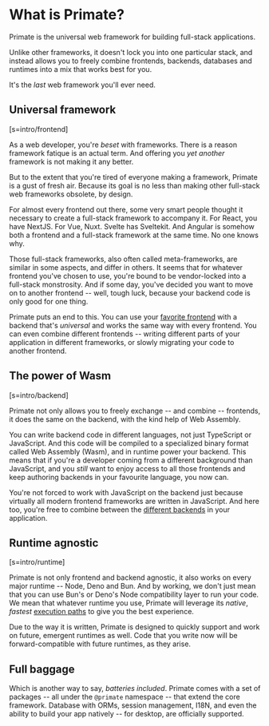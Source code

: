 # What is Primate?

Primate is the universal web framework for building full-stack applications.

Unlike other frameworks, it doesn't lock you into one particular stack,
and instead allows you to freely combine frontends, backends, databases and
runtimes into a mix that works best for you.

It's the *last* web framework you'll ever need.

## Universal framework

[s=intro/frontend]

As a web developer, you're *beset* with frameworks. There is a reason framework
fatique is an actual term. And offering you *yet another* framework is not
making it any better.

But to the extent that you're tired of everyone making a framework, Primate is
a gust of fresh air. Because its goal is no less than making other full-stack
web frameworks obsolete, by design.

For almost every frontend out there, some very smart people thought it necessary
to create a full-stack framework to accompany it. For React, you have NextJS.
For Vue, Nuxt. Svelte has Sveltekit. And Angular is somehow both a frontend and
a full-stack framework at the same time. No one knows why.

Those full-stack frameworks, also often called meta-frameworks, are similar in
some aspects, and differ in others. It seems that for whatever frontend you've
chosen to use, you're bound to be vendor-locked into a full-stack monstrosity.
And if some day, you've decided you want to move on to another frontend -- well,
tough luck, because your backend code is only good for one thing.

Primate puts an end to this. You can use your [favorite frontend](/frontend)
with a backend that's *universal* and works the same way with every frontend. You can
even combine different frontends -- writing different parts of your application
in different frameworks, or slowly migrating your code to another frontend.

## The power of Wasm

[s=intro/backend]

Primate not only allows you to freely exchange
-- and combine -- frontends, it does the same on the backend, with the kind
help of Web Assembly.

You can write backend code in different languages, not just TypeScript or
JavaScript. And this code will be compiled to a specialized binary format called
Web Assembly (Wasm), and in runtime power your backend. This means that if
you're a developer coming from a different background than JavaScript, and you
*still* want to enjoy access to all those frontends and keep authoring
backends in your favourite language, you now can.

You're not forced to work with JavaScript on the backend just because virtually
all modern frontend frameworks are written in JavaScript. And here too, you're
free to combine between the [different backends](/backend) in your application.

## Runtime agnostic

[s=intro/runtime]

Primate is not only frontend and backend agnostic, it also works on every major
runtime -- Node, Deno and Bun. And by working, we don't just mean that you can
use Bun's or Deno's Node compatibility layer to run your code. We mean that
whatever runtime you use, Primate will leverage its *native*, *fastest*
[execution paths](/runtime) to give you the best experience.

Due to the way it is written, Primate is designed to quickly support and work
on future, emergent runtimes as well. Code that you write now will be
forward-compatible with future runtimes, as they arise.

## Full baggage

Which is another way to say, *batteries included*. Primate comes with a set of
packages -- all under the `@primate` namespace -- that extend the core
framework. Database with ORMs, session management, I18N, and even the ability
to build your app natively -- for desktop, are officially supported.
